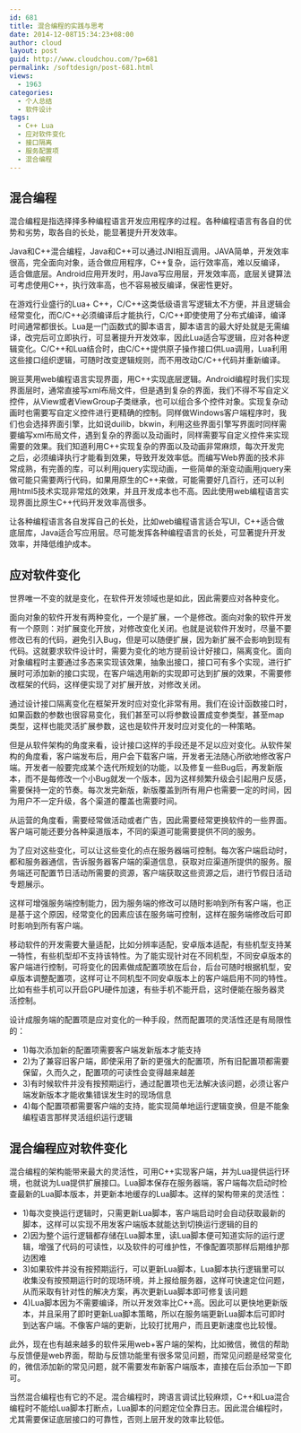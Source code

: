 ```yaml
---
id: 681
title: 混合编程的实践与思考
date: 2014-12-08T15:34:23+08:00
author: cloud
layout: post
guid: http://www.cloudchou.com/?p=681
permalink: /softdesign/post-681.html
views:
  - 1963
categories:
  - 个人总结
  - 软件设计
tags:
  - C++ Lua
  - 应对软件变化
  - 接口隔离
  - 服务配置项
  - 混合编程
---
```

<h2>混合编程</h2>
<p>混合编程是指选择择多种编程语言开发应用程序的过程。各种编程语言有各自的优势和劣势，取各自的长处，能显著提升开发效率。</p>

<p>Java和C++混合编程，Java和C++可以通过JNI相互调用。JAVA简单，开发效率很高，完全面向对象，适合做应用程序，C++复杂，运行效率高，难以反编译，适合做底层。Android应用开发时，用Java写应用层，开发效率高，底层关键算法可考虑使用C++，执行效率高，也不容易被反编译，保密性更好。</p>
<p>在游戏行业盛行的Lua+ C++，C/C++这类低级语言写逻辑太不方便，并且逻辑会经常变化，而C/C++必须编译后才能执行，C/C++即使使用了分布式编译，编译时间通常都很长。Lua是一门函数式的脚本语言，脚本语言的最大好处就是无需编译，改完后可立即执行，可显著提升开发效率，因此Lua适合写逻辑，应对各种逻辑变化。C/C++和Lua结合时，由C/C++提供原子操作接口供Lua调用，Lua利用这些接口组织逻辑，可随时改变逻辑规则，而不用改动C/C++代码并重新编译。</p>
<p>豌豆荚用web编程语言实现界面，用C++实现底层逻辑。Android编程时我们实现界面层时，通常直接写xml布局文件，但是遇到复杂的界面，我们不得不写自定义控件，从View或者ViewGroup子类继承，也可以组合多个控件对象。实现复杂动画时也需要写自定义控件进行更精确的控制。同样做Windows客户端程序时，我们也会选择界面引擎，比如说duilib，bkwin，利用这些界面引擎写界面时同样需要编写xml布局文件，遇到复杂的界面以及动画时，同样需要写自定义控件来实现需要的效果。我们知道利用C++实现复杂的界面以及动画非常麻烦，每次开发完之后，必须编译执行才能看到效果，导致开发效率低。而编写Web界面的技术非常成熟，有完善的库，可以利用jquery实现动画，一些简单的渐变动画用jquery来做可能只需要两行代码，如果用原生的C++来做，可能需要好几百行，还可以利用html5技术实现非常炫的效果，并且开发成本也不高。因此使用web编程语言实现界面比原生C++代码开发效率高很多。</p>
<p>让各种编程语言各自发挥自己的长处，比如web编程语言适合写UI，C++适合做底层库，Java适合写应用层。尽可能发挥各种编程语言的长处，可显著提升开发效率，并降低维护成本。</p>

<h2>应对软件变化</h2>
<p>世界唯一不变的就是变化，在软件开发领域也是如此，因此需要应对各种变化。</p>
<p>面向对象的软件开发有两种变化，一个是扩展，一个是修改。面向对象的软件开发有一个原则：对扩展变化开放，对修改变化关闭。也就是说软件开发时，尽量不要修改已有的代码，避免引入Bug，但是可以随便扩展，因为新扩展不会影响到现有代码。这就要求软件设计时，需要为变化的地方提前设计好接口，隔离变化。面向对象编程时主要通过多态来实现该效果，抽象出接口，接口可有多个实现，进行扩展时可添加新的接口实现，在客户端选用新的实现即可达到扩展的效果，不需要修改框架的代码，这样便实现了对扩展开放，对修改关闭。</p>
<p>通过设计接口隔离变化在框架开发时应对变化非常有用。我们在设计函数接口时，如果函数的参数也很容易变化，我们甚至可以将参数设置成变参类型，甚至map类型，这样也能灵活扩展参数，这也是软件开发时应对变化的一种策略。</p>
<p>但是从软件架构的角度来看，设计接口这样的手段还是不足以应对变化。从软件架构的角度看，客户端发布后，用户会下载客户端，开发者无法随心所欲地修改客户端。开发者一般要完成某个迭代所规划的功能，以及修复一些Bug后，再发新版本，而不是每修改一个小Bug就发一个版本，因为这样频繁升级会引起用户反感，需要保持一定的节奏。每次发完新版，新版覆盖到所有用户也需要一定的时间，因为用户不一定升级，各个渠道的覆盖也需要时间。</p>
<p>从运营的角度看，需要经常做活动或者广告，因此需要经常更换软件的一些界面。客户端可能还要分各种渠道版本，不同的渠道可能需要提供不同的服务。</p>
<p>为了应对这些变化，可以让这些变化的点在服务器端可控制。每次客户端启动时，都和服务器通信，告诉服务器客户端的渠道信息，获取对应渠道所提供的服务。服务端还可配置节日活动所需要的资源，客户端获取这些资源之后，进行节假日活动专题展示。</p>
<p>这样可增强服务端控制能力，因为服务端的修改可以随时影响到所有客户端，也正是基于这个原因，经常变化的因素应该在服务端可控制，这样在服务端修改后可即时影响到所有客户端。</p>
<p>移动软件的开发需要大量适配，比如分辨率适配，安卓版本适配，有些机型支持某一特性，有些机型却不支持该特性。为了能实现针对在不同机型，不同安卓版本的客户端进行控制，可将变化的因素做成配置项放在后台，后台可随时根据机型，安卓版本调整配置项，这样可让不同机型不同安卓版本上的客户端启用不同的特性。比如有些手机可以开启GPU硬件加速，有些手机不能开启，这时便能在服务器灵活控制。</p>
<p>设计成服务端的配置项是应对变化的一种手段，然而配置项的灵活性还是有局限性的：</p>
<ul>
<li>1)每次添加新的配置项需要客户端发新版本才能支持</li>
<li>2)为了兼容旧客户端，即使采用了新的更强大的配置项，所有旧配置项都需要保留，久而久之，配置项的可读性会变得越来越差</li>
<li>3)有时候软件并没有按预期运行，通过配置项也无法解决该问题，必须让客户端发新版本才能收集错误发生时的现场信息</li>
<li>4)每个配置项都需要客户端的支持，能实现简单地运行逻辑变换，但是不能象编程语言那样灵活组织运行逻辑</li>
</ul>


<h2>混合编程应对软件变化</h2>
<p>混合编程的架构能带来最大的灵活性，可用C++实现客户端，并为Lua提供运行环境，也就说为Lua提供扩展接口。Lua脚本保存在服务器端，客户端每次启动时检查最新的Lua脚本版本，并更新本地缓存的Lua脚本。这样的架构带来的灵活性：</p>
<ul>
<li>1)每次变换运行逻辑时，只需更新Lua脚本，客户端启动时会自动获取最新的脚本，这样可以实现不用发客户端版本就能达到切换运行逻辑的目的</li>
<li>2)因为整个运行逻辑都存储在Lua脚本里，读Lua脚本便可知道实际的运行逻辑，增强了代码的可读性，以及软件的可维护性，不像配置项那样后期维护那边困难</li>
<li>3)如果软件并没有按预期运行，可以更新Lua脚本，Lua脚本执行逻辑里可以收集没有按预期运行时的现场环境，并上报给服务器，这样可快速定位问题，从而采取有针对性的解决方案，再次更新Lua脚本即可修复该问题</li>
<li>4)Lua脚本因为不需要编译，所以开发效率比C++高。因此可以更快地更新版本，并且采用了即时更新Lua脚本策略，所以在服务端更新Lua脚本后可即时到达客户端。不像客户端的更新，比较打扰用户，而且更新速度也比较慢。</li>
</ul>
<p>此外，现在也有越来越多的软件采用web+客户端的架构，比如微信，微信的帮助与反馈便是web界面，帮助与反馈功能里有很多常见问题，而常见问题是经常变化的，微信添加新的常见问题，就不需要发布新客户端版本，直接在后台添加一下即可。</p>
<p>当然混合编程也有它的不足。混合编程时，跨语言调试比较麻烦，C++和Lua混合编程时不能给Lua脚本打断点，Lua脚本的问题定位全靠日志。因此混合编程时，尤其需要保证底层接口的可靠性，否则上层开发的效率比较低。</p>

